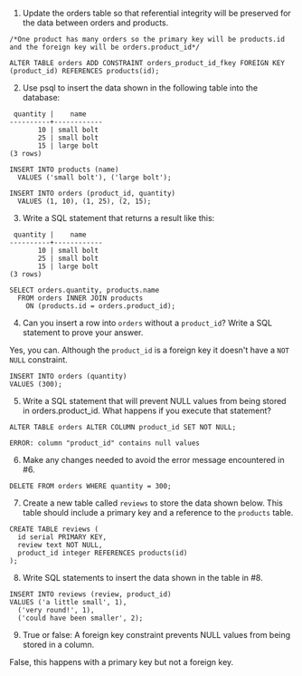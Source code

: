 1. Update the orders table so that referential integrity will be preserved for the data between orders and products.

```
/*One product has many orders so the primary key will be products.id and the foreign key will be orders.product_id*/

ALTER TABLE orders ADD CONSTRAINT orders_product_id_fkey FOREIGN KEY (product_id) REFERENCES products(id);
```

2. Use psql to insert the data shown in the following table into the database:
```
 quantity |    name
----------+------------
       10 | small bolt
       25 | small bolt
       15 | large bolt
(3 rows)
```

```
INSERT INTO products (name)
  VALUES ('small bolt'), ('large bolt');

INSERT INTO orders (product_id, quantity)
  VALUES (1, 10), (1, 25), (2, 15);
```

3. Write a SQL statement that returns a result like this:
```
 quantity |    name
----------+------------
       10 | small bolt
       25 | small bolt
       15 | large bolt
(3 rows)
```

```
SELECT orders.quantity, products.name 
  FROM orders INNER JOIN products
    ON (products.id = orders.product_id);
```

4. Can you insert a row into `orders` without a `product_id`? Write a SQL statement to prove your answer.

Yes, you can. Although the `product_id` is a foreign key it doesn't have a `NOT NULL` constraint.
```
INSERT INTO orders (quantity)
VALUES (300);
```

5. Write a SQL statement that will prevent NULL values from being stored in orders.product_id. What happens if you execute that statement?

```
ALTER TABLE orders ALTER COLUMN product_id SET NOT NULL;

ERROR: column "product_id" contains null values
```

6. Make any changes needed to avoid the error message encountered in #6.

```
DELETE FROM orders WHERE quantity = 300;
```

7. Create a new table called `reviews` to store the data shown below. This table should include a primary key and a reference to the `products` table.

```
CREATE TABLE reviews (
  id serial PRIMARY KEY,
  review text NOT NULL,
  product_id integer REFERENCES products(id)
);
```

8. Write SQL statements to insert the data shown in the table in #8.

```
INSERT INTO reviews (review, product_id)
VALUES ('a little small', 1), 
  ('very round!', 1), 
  ('could have been smaller', 2);
```

9. True or false: A foreign key constraint prevents NULL values from being stored in a column.

False, this happens with a primary key but not a foreign key.
